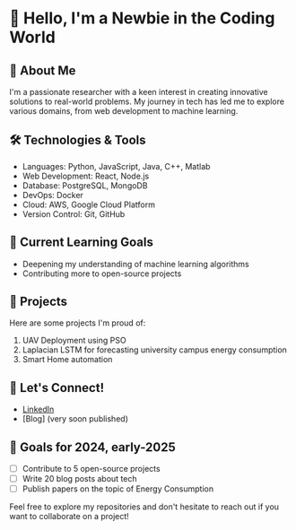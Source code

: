 # 👋 Hello, I'm a Newbie in the Coding World

## 🚀 About Me
I'm a passionate researcher with a keen interest in creating innovative solutions to real-world problems. My journey in tech has led me to explore various domains, from web development to machine learning.

## 🛠️ Technologies & Tools
- Languages: Python, JavaScript, Java, C++, Matlab
- Web Development: React, Node.js
- Database: PostgreSQL, MongoDB
- DevOps: Docker
- Cloud: AWS, Google Cloud Platform
- Version Control: Git, GitHub

## 🌱 Current Learning Goals
- Deepening my understanding of machine learning algorithms
- Contributing more to open-source projects

## 💼 Projects
Here are some projects I'm proud of:
1. UAV Deployment using PSO
2. Laplacian LSTM for forecasting university campus energy consumption
3. Smart Home automation

## 🤝 Let's Connect!
- [LinkedIn]((https://www.linkedin.com/in/abdul-rahman2249/))
- [Blog] (very soon published)

## 🎯 Goals for 2024, early-2025
- [ ] Contribute to 5 open-source projects
- [ ] Write 20 blog posts about tech
- [ ] Publish papers on the topic of Energy Consumption

Feel free to explore my repositories and don't hesitate to reach out if you want to collaborate on a project!
